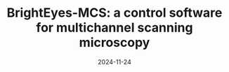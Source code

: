 ---
title: "BrightEyes-MCS: a control software for multichannel scanning microscopy"
collection: publications
date: 2024-11-24
venue: 'Journal of Open Source Software'
authors: 'Mattia Donato, Eli Slenders, Alessandro Zunino, Luca Bega, Giuseppe Vicidomini'
paperurl: https://doi.org/10.21105/joss.07125
doi: 10.21105/joss.07125
citation: 'Donato et al., (2024). BrightEyes-MCS: a control software for multichannel scanning microscopy. Journal of Open Source Software, 9(103), 7125'
tagline: '- Paper'
---